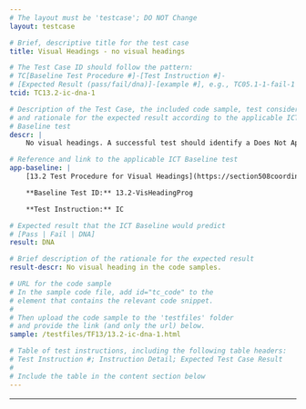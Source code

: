 ```yaml
---
# The layout must be 'testcase'; DO NOT Change
layout: testcase

# Brief, descriptive title for the test case
title: Visual Headings - no visual headings

# The Test Case ID should follow the pattern:
# TC[Baseline Test Procedure #]-[Test Instruction #]-
# [Expected Result (pass/fail/dna)]-[example #], e.g., TC05.1-1-fail-1
tcid: TC13.2-ic-dna-1

# Description of the Test Case, the included code sample, test considerations,
# and rationale for the expected result according to the applicable ICT
# Baseline test
descr: |
    No visual headings. A successful test should identify a Does Not Apply against Baseline 13.2 Visual Headings.

# Reference and link to the applicable ICT Baseline test
app-baseline: |
    [13.2 Test Procedure for Visual Headings](https://section508coordinators.github.io/ICTTestingBaseline/13Structure.html#132-test-procedure-for-visual-headings)

    **Baseline Test ID:** 13.2-VisHeadingProg

    **Test Instruction:** IC

# Expected result that the ICT Baseline would predict
# [Pass | Fail | DNA]
result: DNA

# Brief description of the rationale for the expected result
result-descr: No visual heading in the code samples.

# URL for the code sample
# In the sample code file, add id="tc_code" to the
# element that contains the relevant code snippet.
#
# Then upload the code sample to the 'testfiles' folder
# and provide the link (and only the url) below.
sample: /testfiles/TF13/13.2-ic-dna-1.html

# Table of test instructions, including the following table headers:
# Test Instruction #; Instruction Detail; Expected Test Case Result
#
# Include the table in the content section below
---
```

| Test Instruction | Instruction Detail | Expected Test Case Result |
|------------------|--------------------|---------------------------|
| **13.2-IC** | Visually apparent headings, which denote sections of content. Headings are often in a larger, bolded font separated from paragraphs by extra spacing (though not always). Note the hierarchy and structure of each heading with respect to other headings on the page. | No visually apparent headings found. |
| **Result** | If the above check fails, then Baseline Test 13.2-VisHeadingProg fails. | Does Not Apply |
